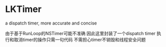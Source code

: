# LKTimer
a dispatch timer, more accurate and concise

由于基于RunLoop的NSTimer可能不准确 因此这里封装了一个dispatch timer
执行和取消timer的操作只需一句代码 
不需担心timer不销毁和线程安全问题
